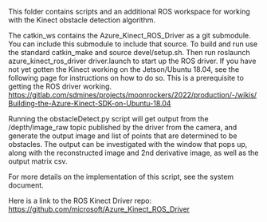 This folder contains scripts and an additional ROS workspace for working with the Kinect obstacle detection algorithm.

The catkin_ws contains the Azure_Kinect_ROS_Driver as a git submodule. You can include this submodule to include that source.
To build and run use the standard catkin_make and source devel/setup.sh. Then run roslaunch azure_kinect_ros_driver driver.launch to start up the ROS driver.
If you have not yet gotten the Kinect working on the Jetson/Ubuntu 18.04, see the following page for instructions on how to do so. This is a prerequisite to getting the ROS driver working. https://gitlab.com/sdmines/projects/moonrockers/2022/production/-/wikis/Building-the-Azure-Kinect-SDK-on-Ubuntu-18.04

Running the obstacleDetect.py script will get output from the /depth/image_raw topic published by the driver from the camera, and generate the output image and list of points that are determined to be obstacles. The output can be investigated with the window that pops up, along with the reconstructed image and 2nd derivative image, as well as the output matrix csv.

For more details on the implementation of this script, see the system document.

Here is a link to the ROS Kinect Driver repo: https://github.com/microsoft/Azure_Kinect_ROS_Driver
